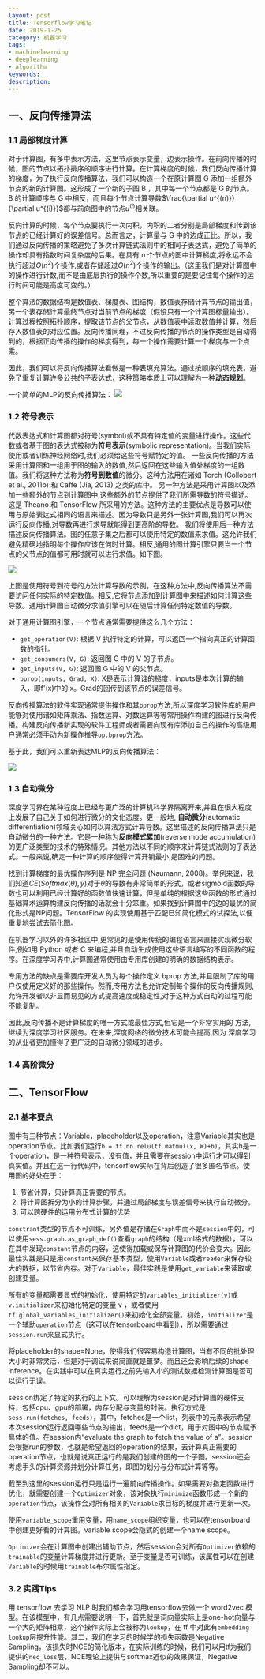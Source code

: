 ```yaml
---
layout: post
title: Tensorflow学习笔记
date: 2019-1-25
category: 机器学习
tags:
- machinelearning
- deeplearning
- algorithm
keywords:
description:
---
```





## 一、反向传播算法

### 1.1 局部梯度计算

对于计算图，有多中表示方法，这里节点表示变量，边表示操作。在前向传播的时候，图的节点以拓扑排序的顺序进行计算。在计算梯度的时候，我们反向传播计算的梯度，为了执行反向传播算法，我们可以构造一个在原计算图 G 添加一组额外节点的新的计算图。这形成了一个新的子图 B ，其中每一个节点都是 G 的节点。B 的计算顺序与 G 中相反，而且每个节点计算导数$\frac{\partial u^{(n)}}{\partial u^{(i)}}$都与前向图中的节点$u^{(i)}$相关联。

反向计算的时候，每个节点要执行一次内积，内积的二者分别是局部梯度和传到该节点的已经计算好的误差信号。总而言之，计算量与 G 中的边成正比。所以，我们通过反向传播的策略避免了多次计算链式法则中的相同子表达式，避免了简单的操作却具有指数时间复杂度的后果。在具有 n 个节点的图中计算梯度,将永远不会执行超过$O(n^2)$个操作,或者存储超过$O(n^2)$个操作的输出。（这里我们是对计算图中的操作进行计数,而不是由底层执行的操作个数,所以重要的是要记住每个操作的运行时间可能是高度可变的。）

<!-- more -->

整个算法的数据结构是数值表、梯度表、图结构，数值表存储计算节点的输出值，另一个表存储计算最终节点对当前节点的梯度（假设只有一个计算图标量输出）。计算过程按照拓扑顺序，提取该节点的父节点，从数值表中读取数值并计算，然后存入数值表的对应位置。反向传播同理，不过反向传播的节点的操作类型是自动得到的，根据正向传播的操作的梯度得到，每一个操作需要计算一个梯度与一个点乘。

因此，我们可以将反向传播算法看做是一种表填充算法。通过按顺序的填充表，避免了重复计算许多公共的子表达式，这种策略本质上可以理解为一种**动态规划**。

一个简单的MLP的反向传播算法：
![](../../img/tflearning1.png)

### 1.2 符号表示

代数表达式和计算图都对符号(symbol)或不具有特定值的变量进行操作。这些代数或者基于图的表达式被称为**符号表示**(symbolic representation)。当我们实际使用或者训练神经网络时,我们必须给这些符号赋特定的值。
一些反向传播的方法采用计算图和一组用于图的输入的数值,然后返回在这些输入值处梯度的一组数值。我们将这种方法称为**符号到数值**的微分。这种方法用在诸如 Torch (Collobert et al., 2011b) 和 Caffe (Jia, 2013) 之类的库中。
另一种方法是采用计算图以及添加一些额外的节点到计算图中,这些额外的节点提供了我们所需导数的符号描述。这是 Theano 和 TensorFlow 所采用的方法。这种方法的主要优点是导数可以使用与原始表达式相同的语言来描述。因为导数只是另外一张计算图,我们可以再次运行反向传播,对导数再进行求导就能得到更高阶的导数。
我们将使用后一种方法描述反向传播算法。图的任意子集之后都可以使用特定的数值来求值。这允许我们避免精确地指明每个操作应该在何时计算。相反,通用的图计算引擎只要当一个节点的父节点的值都可用时就可以进行求值。如下图。

![](../../img/tflearning2.png)

上图是使用符号到符号的方法计算导数的示例。在这种方法中,反向传播算法不需要访问任何实际的特定数值。相反,它将节点添加到计算图中来描述如何计算这些导数。通用计算图自动微分求值引擎可以在随后计算任何特定数值的导数。

对于通用计算图引擎，一个节点通常需要提供这么几个方法：

- `get_operation(V)`: 根据 V 执行特定的计算，可以返回一个指向真正的计算函数的指针。
- `get_consumers(V, G)`: 返回图 G 中的 V 的子节点。
- `get_inputs(V, G)`: 返回图 G 中的 V 的父节点。
- `bprop(inputs, Grad, X)`: X是表示计算谁的梯度，inputs是本次计算的输入，即f'(x)中的 x。Grad的回传到该节点的误差信号。

反向传播算法的软件实现通常提供操作和其`bprop`方法,所以深度学习软件库的用户能够对使用诸如矩阵乘法、指数运算、对数运算等等常用操作构建的图进行反向传播。构建反向传播新实现的软件工程师或者需要向现有库添加自己的操作的高级用户通常必须手动为新操作推导`op.bprop`方法。

基于此，我们可以重新表达MLP的反向传播算法：

![](../../img/tflearning3.png)

### 1.3 自动微分

深度学习界在某种程度上已经与更广泛的计算机科学界隔离开来,并且在很大程度上发展了自己关于如何进行微分的文化态度。更一般地, **自动微分**(automatic differentiation)领域关心如何以算法方式计算导数。这里描述的反向传播算法只是自动微分的一种方法。它是一种称为**反向模式累加**(reverse mode accumulation)的更广泛类型的技术的特殊情况。其他方法以不同的顺序来计算链式法则的子表达式。一般来说,确定一种计算的顺序使得计算开销最小,是困难的问题。

找到计算梯度的最优操作序列是 NP 完全问题 (Naumann, 2008)。举例来说，我们知道$CE(Softmax(\theta), y)$对于$\theta$的导数有非常简单的形式，或者sigmoid函数的导数也可以利用已经计算好的函数值快速计算，但是单纯的根据这些函数的形式通过基础算术运算构建反向传播的话就会十分笨重。如果找到计算图中的边的最优的简化形式是NP问题。TensorFlow 的实现使用基于匹配已知简化模式的试探法,以便重复地尝试去简化图。

在机器学习以外的许多社区中,更常见的是使用传统的编程语言来直接实现微分软件,例如用 Python 或者 C 来编程,并且自动生成使用这些语言编写的不同函数的程序。在深度学习界中,计算图通常使用由专用库创建的明确的数据结构表示。

专用方法的缺点是需要库开发人员为每个操作定义 bprop 方法,并且限制了库的用户仅使用定义好的那些操作。然而,专用方法也允许定制每个操作的反向传播规则,允许开发者以非显而易见的方式提高速度或稳定性,对于这种方式自动的过程可能不能复制。

因此,反向传播不是计算梯度的唯一方式或最佳方式,但它是一个非常实用的
方法,继续为深度学习社区服务。在未来,深度网络的微分技术可能会提高,因为
深度学习的从业者更加懂得了更广泛的自动微分领域的进步。

### 1.4 高阶微分



## 二、TensorFlow

### 2.1 基本要点

图中有三种节点：Variable，placeholder以及operation，注意Variable其实也是operation节点。比如我们运行`h = tf.nn.relu(tf.matmul(x, W)+b)`，其实h是一个operation，是一种符号表示，没有值，并且需要在session中运行才可以得到真实值。并且在这一行代码中，tensorflow实际在背后创造了很多匿名节点。使用图的好处在于：
1. 节省计算，只计算真正需要的节点。
2. 将计算图拆分为小的计算步骤，并通过局部梯度与误差信号来执行自动微分。
3. 可以跨硬件的运用分布式计算的优势

`constrant`类型的节点不可训练，另外值是存储在`Graph`中而不是`session`中的，可以使用`sess.graph.as_graph_def()`查看`graph`的结构（是xml格式的数据），可以在其中发现`constant`节点的内容，这使得加载或保存计算图的代价会变大。因此最佳实践是只是用`constant`来保存基本类型，使用`Variable`或者`reader`来保存较大的数据，以节省内存。对于`Variable`，最佳实践是使用`get_variable`来读取或创建变量。

所有的变量都需要显式的初始化，使用特定的`variables_initializer(v)`或`v.initializer`来初始化特定的变量 v ，或者使用`tf.global_variables_initializer()`来初始化全部变量。初始，`initializer`是一个辅助`operation`节点（这可以在tensorboard中看到），所以需要通过`session.run`来显式执行。

将placeholder的shape=None，使得我们很容易构造计算图，当有不同的批处理大小时非常灵活，但是对于调试来说简直就是噩梦。而且还会影响后续的shape inference。在实践中可以在真实运行之前先输入小的测试数据检测计算图是否可以运行无误。

session绑定了特定的执行的上下文。可以理解为session是对计算图的硬件支持，包括cpu、gpu的部署，内存分配与变量的封装。执行方式是`sess.run(fetches, feeds)`，其中，fetches是一个list，列表中的元素表示希望本次session运行返回哪些节点的输出，feeds是一个dict，用于对图中的节点赋予具体的值。在session内“evaluate the graph to fetch the value of a”。session会根据run的参数，也就是希望返回的operation的结果，去计算真正需要的operation节点，也就是说真正运行的是我们创建的图的一个子图。session还会考虑手头的计算资源并划分计算任务，即图的划分与分布式计算等等。

截至到这里的session运行只是运行一遍前向传播操作。如果需要对指定函数进行优化，就需要创建一个`Optimizer`对象，该对象执行`minimize`函数形成一个新的`operation`节点，该操作会对所有相关的`Variable`求目标的梯度并进行更新一次。

使用`variable_scope`重用变量，用`name_scope`组织变量，也可以在tensorboard中创建更好看的计算图。variable scope会隐式的创建一个name scope。

`Optimizer`会在计算图中创建出辅助节点，然后session会对所有`Optimizer`依赖的`trainable`的变量计算梯度并进行更新。至于变量是否可训练，该属性可以在创建`Variable`的时候用`trainable`布尔属性指定。

### 3.2 实践Tips

用 tensorflow 去学习 NLP 时我们都会学习用tensorflow去做一个 word2vec 模型。在该模型中，有几点需要说明一下，首先就是词向量实际上是one-hot向量与一个大的矩阵相乘，这个操作实际上会被称为`lookup`，在 tf 中对此有`embedding lookup`层提升性能。其二，我们在学习的时候学的损失函数是Negative Sampling，该损失时NCE的简化版本，在实际训练的时候，我们可以用tf为我们提供的`nec_loss`层，NCE理论上提供与softmax近似的效果保证，Negative Sampling却不可以。
